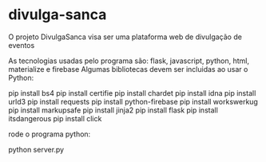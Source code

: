 # divulga-sanca
O projeto DivulgaSanca visa ser uma plataforma web de divulgação de eventos

As tecnologias usadas pelo programa são: flask, javascript, python, html, materialize e firebase
Algumas bibliotecas devem ser incluidas ao usar o Python:

pip install bs4
pip install certifie
pip install chardet
pip install idna
pip install urld3
pip install requests
pip install python-firebase
pip install workswerkug
pip install markupsafe
pip install jinja2
pip install flask
pip install itsdangerous
pip install click

rode o programa python:

python server.py